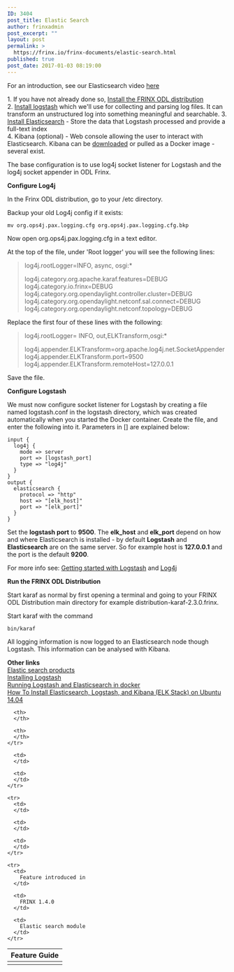 ```yaml
---
ID: 3404
post_title: Elastic Search
author: frinxadmin
post_excerpt: ""
layout: post
permalink: >
  https://frinx.io/frinx-documents/elastic-search.html
published: true
post_date: 2017-01-03 08:19:00
---
```

For an introduction, see our Elasticsearch video [here][1]

1\. If you have not already done so, [Install the FRINX ODL distribution][2]  
2\. [Install logstash][3] which we'll use for collecting and parsing log files. It can transform an unstructured log into something meaningful and searchable. 3. [Install Elasticsearch][4] - Store the data that Logstash processed and provide a full-text index  
4\. Kibana (optional) - Web console allowing the user to interact with Elasticsearch. Kibana can be [downloaded][5] or pulled as a Docker image - several exist.

The base configuration is to use log4j socket listener for Logstash and the log4j socket appender in ODL Frinx.

**Configure Log4j**

In the Frinx ODL distribution, go to your /etc directory.

Backup your old Log4j config if it exists:

    mv org.ops4j.pax.logging.cfg org.ops4j.pax.logging.cfg.bkp
    

Now open org.ops4j.pax.logging.cfg in a text editor.

At the top of the file, under 'Root logger' you will see the following lines:

> log4j.rootLogger=INFO, async, osgi:*
> 
> log4j.category.org.apache.karaf.features=DEBUG log4j.category.io.frinx=DEBUG log4j.category.org.opendaylight.controller.cluster=DEBUG log4j.category.org.opendaylight.netconf.sal.connect=DEBUG log4j.category.org.opendaylight.netconf.topology=DEBUG

Replace the first four of these lines with the following:

> log4j.rootLogger= INFO, out,ELKTransform,osgi:*
> 
> log4j.appender.ELKTransform=org.apache.log4j.net.SocketAppender log4j.appender.ELKTransform.port=9500 log4j.appender.ELKTransform.remoteHost=127.0.0.1

Save the file.

**Configure Logstash**

We must now configure socket listener for Logstash by creating a file named logstash.conf in the logstash directory, which was created automatically when you started the Docker container. Create the file, and enter the following into it. Parameters in [] are explained below:

    input {
      log4j {
        mode => server
        port => [logstash_port]
        type => "log4j"
      }
    }
    output {
      elasticsearch {
        protocol => "http"
        host => "[elk_host]"
        port => "[elk_port]"
      }
    }
    

Set the **logstash port** to **9500**. The **elk_host** and **elk_port** depend on how and where Elasticsearch is installed - by default **Logstash** and **Elasticsearch** are on the same server. So for example host is **127\.0.0.1** and the port is the default **9200**.

For more info see: [Getting started with Logstash][6] and [Log4j][7]

**Run the FRINX ODL Distribution**

Start karaf as normal by first opening a terminal and going to your FRINX ODL Distribution main directory for example distribution-karaf-2.3.0.frinx.

Start karaf with the command

    bin/karaf
    

All logging information is now logged to an Elasticsearch node though Logstash. This information can be analysed with Kibana.

**Other links**  
[Elastic search products][8]  
[Installing Logstash][9]  
[Running Logstash and Elasticsearch in docker][10]  
[How To Install Elasticsearch, Logstash, and Kibana (ELK Stack) on Ubuntu 14.04][11]

<table>
  <thead>
    <tr>
      <th>
        Feature Guide
      </th>
      
      <th>
      </th>
      
      <th>
      </th>
    </tr>
  </thead>
  
  <tbody>
    <tr>
      <td>
      </td>
      
      <td>
      </td>
      
      <td>
      </td>
    </tr>
    
    <tr>
      <td>
      </td>
      
      <td>
      </td>
      
      <td>
      </td>
    </tr>
    
    <tr>
      <td>
        Feature introduced in
      </td>
      
      <td>
        FRINX 1.4.0
      </td>
      
      <td>
        Elastic search module
      </td>
    </tr>
  </tbody>
</table>

 [1]: https://youtu.be/_nIIiZSh0Qs
 [2]: https://frinx.io//downloads/ "FRINX distribution"
 [3]: https://www.elastic.co/downloads/logstash
 [4]: https://www.elastic.co/downloads/elasticsearch
 [5]: https://www.elastic.co/downloads/kibana
 [6]: https://www.elastic.co/guide/en/logstash/current/getting-started-with-logstash.html "Getting started with Logstash"
 [7]: https://www.elastic.co/guide/en/logstash/current/plugins-inputs-log4j.html "Log4j"
 [8]: https://www.elastic.co/products "Elastic search products"
 [9]: https://www.elastic.co/guide/en/logstash/current/installing-logstash.html "Installing Logstash"
 [10]: https://www.elastic.co/guide/en/logstash/current/docker.html "Running Logstash and Elastic Search in Docker"
 [11]: https://www.digitalocean.com/community/tutorials/how-to-install-elasticsearch-logstash-and-kibana-elk-stack-on-ubuntu-14-04 "How To Install Elasticsearch, Logstash, and Kibana (ELK Stack) on Ubuntu 14.04"